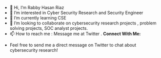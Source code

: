 - 👋 Hi, I’m Rabby Hasan Riaz
- 👀 I’m interested in Cyber Security Research and Security Engineer
- 🌱 I’m currently learning CSE
- 💞️ I’m looking to collaborate on cybersecurity research projects , problem solving projects, SOC analyst projects.
- 📫 How to reach me : Message me at Twitter . 
**Connect With Me:**

* Feel free to send me a direct message on Twitter to chat about cybersecurity research! 


